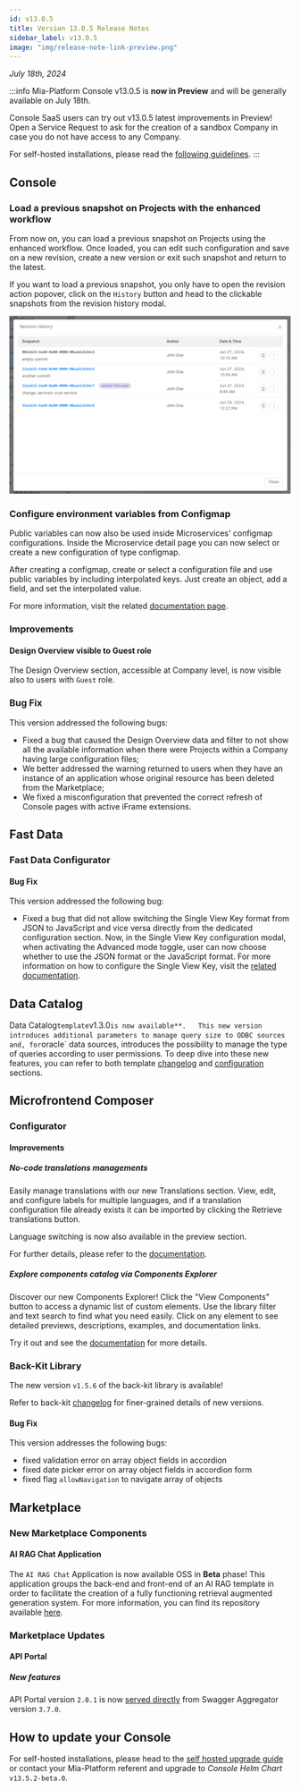 ```yaml
---
id: v13.0.5
title: Version 13.0.5 Release Notes
sidebar_label: v13.0.5
image: "img/release-note-link-preview.png"
---
```


_July 18th, 2024_

:::info
Mia-Platform Console v13.0.5 is **now in Preview** and will be generally available on July 18th.

Console SaaS users can try out v13.0.5 latest improvements in Preview! Open a Service Request to ask for the creation of a sandbox Company in case you do not have access to any Company.

For self-hosted installations, please read the [following guidelines](#how-to-update-your-console).
:::

## Console

### Load a previous snapshot on Projects with the enhanced workflow

From now on, you can load a previous snapshot on Projects using the enhanced workflow. Once loaded, you can edit such configuration and save on a new revision, create a new version or exit such snapshot and return to the latest.  

If you want to load a previous snapshot, you only have to open the revision action popover, click on the `History` button and head to the clickable snapshots from the revision history modal. 

![Load Snapshot](img/load-snapshot.png)

### Configure environment variables from Configmap

Public variables can now also be used inside Microservices' configmap configurations. Inside the Microservice detail page you can now select or create a new configuration of type configmap.

After creating a configmap, create or select a configuration file and use public variables by including interpolated keys. Just create an object, add a field, and set the interpolated value.

For more information, visit the related [documentation page](/development_suite/api-console/api-design/public_variables.md#how-to-use-a-public-variable-in-a-configmap-configuration).

### Improvements

#### Design Overview visible to Guest role

The Design Overview section, accessible at Company level, is now visible also to users with `Guest` role.  

### Bug Fix

This version addressed the following bugs:

* Fixed a bug that caused the Design Overview data and filter to not show all the available information when there were Projects within a Company having large configuration files;
* We better addressed the warning returned to users when they have an instance of an application whose original resource has been deleted from the Marketplace;
* We fixed a misconfiguration that prevented the correct refresh of Console pages with active iFrame extensions.

## Fast Data

### Fast Data Configurator

#### Bug Fix

This version addressed the following bug:

* Fixed a bug that did not allow switching the Single View Key format from JSON to JavaScript and vice versa directly from the dedicated configuration section. Now, in the Single View Key configuration modal, when activating the Advanced mode toggle, user can now choose whether to use the JSON format or the JavaScript format. For more information on how to configure the Single View Key, visit the [related documentation](/fast_data/configuration/config_maps/singleViewKey.md#choose-between-json-and-javascript-format-in-advanced-mode).

## Data Catalog

Data Catalog` template `v1.3.0` is now available**.  
This new version introduces additional parameters to manage query size to ODBC sources and, for `oracle` data sources, introduces the possibility to manage the type of queries according to user permissions. To deep dive into these new features, you can refer to both template [changelog](/runtime_suite_templates/data-catalog/changelog.md) and [configuration](/runtime_suite_templates/data-catalog/20_configuration.md) sections.

## Microfrontend Composer

### Configurator

#### Improvements

##### No-code translations managements

Easily manage translations with our new Translations section. View, edit, and configure labels for multiple languages, and if a translation configuration file already exists it can be imported by clicking the Retrieve translations button. 

Language switching is now also available in the preview section.

For further details, please refer to the [documentation](/microfrontend-composer/composer/10_structure.md#translations).

##### Explore components catalog via Components Explorer

Discover our new Components Explorer! Click the "View Components" button to access a dynamic list of custom elements. Use the library filter and text search to find what you need easily. Click on any element to see detailed previews, descriptions, examples, and documentation links. 

Try it out and see the [documentation](/microfrontend-composer/composer/10_structure.md#components-explorer) for more details.

### Back-Kit Library

The new version `v1.5.6` of the back-kit library is available!

Refer to back-kit [changelog](/microfrontend-composer/back-kit/changelog.md) for finer-grained details of new versions.

#### Bug Fix

This version addresses the following bugs:

* fixed validation error on array object fields in accordion
* fixed date picker error on array object fields in accordion form
* fixed flag `allowNavigation` to navigate array of objects

## Marketplace

### New Marketplace Components

#### AI RAG Chat Application 

The `AI RAG Chat` Application is now available OSS in **Beta** phase! This application groups the back-end and front-end of an AI RAG template in order to facilitate the creation of a fully functioning retrieval augmented generation system. For more information, you can find its repository available [here](https://github.com/mia-platform/ai-rag-template-chat).

### Marketplace Updates

#### API Portal

##### New features

API Portal version `2.0.1` is now [served directly](/runtime_suite/swagger-aggregator/30_apis.md#static-route) from Swagger Aggregator version `3.7.0`.

## How to update your Console

For self-hosted installations, please head to the [self hosted upgrade guide](/infrastructure/self-hosted/installation-chart/100_how-to-upgrade.md) or contact your Mia-Platform referent and upgrade to _Console Helm Chart_ `v13.5.2-beta.0`.
